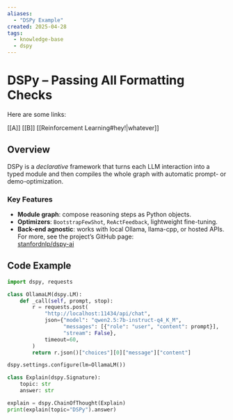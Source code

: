 ```yaml
---
aliases:
  - "DSPy Example"
created: 2025-04-28
tags:
  - knowledge-base
  - dspy
---
```


# DSPy – Passing All Formatting Checks

Here are some links:

[[A]] [[B]]  [[Reinforcement Learning#hey!|whatever]]



## Overview
DSPy is a *declarative* framework that turns each LLM interaction into a typed module and then compiles the whole graph with automatic prompt- or demo-optimization.

### Key Features
- **Module graph**: compose reasoning steps as Python objects.  
- **Optimizers**: `BootstrapFewShot`, `ReActFeedback`, lightweight fine-tuning.  
- **Back-end agnostic**: works with local Ollama, llama-cpp, or hosted APIs.  
For more, see the project’s GitHub page:  
[stanfordnlp/dspy-ai](https://github.com/stanfordnlp/dspy-ai)

## Code Example
```python
import dspy, requests

class OllamaLM(dspy.LM):
    def _call(self, prompt, stop):
        r = requests.post(
            "http://localhost:11434/api/chat",
            json={"model": "qwen2.5:7b-instruct-q4_K_M",
                  "messages": [{"role": "user", "content": prompt}],
                  "stream": False},
            timeout=60,
        )
        return r.json()["choices"][0]["message"]["content"]

dspy.settings.configure(lm=OllamaLM())

class Explain(dspy.Signature):
    topic: str
    answer: str

explain = dspy.ChainOfThought(Explain)
print(explain(topic="DSPy").answer)